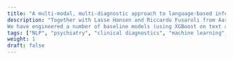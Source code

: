 ```yaml
---
title: "A multi-modal, multi-diagnostic approach to language-based inference of mental disorders"
description: "Together with Lasse Hansen and Riccardo Fusaroli from Aarhus University, I am working on developing and assessing  text-, audio-, and combined text-and-audio models for language-based diagnostics of psychiatric disorders in a multimodal and multiclass settings.  \n 
We have engineered a number of baseline models (using XGBoost on text and audio features) as well as transformers-based architectures predicting clinical diagnoses, and tested their performance on clinical interviews from Danish patients with ASD, schizophrenia and major depressive disorders as well as matched controls. In our forthcoming manuscript, we show how performance in multiclass settings decreases significantly compared to binary (diagnosis vs. control) prediction settings widely reported in the literature, calling for more in-depth focus on improving the specificity and, thereby, the real-world clinical utility of language- and voice-based diagnostic approaches.  \n "
tags: ["NLP", "psychiatry", "clinical diagnostics", "machine learning", "language"]
weight: 1
draft: false
---
```

